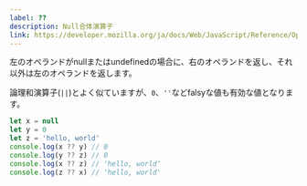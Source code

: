 ```yaml
---
label: ??
description: Null合体演算子
link: https://developer.mozilla.org/ja/docs/Web/JavaScript/Reference/Operators/Nullish_coalescing_operator
---
```


左のオペランドがnullまたはundefinedの場合に、右のオペランドを返し、それ以外は左のオペランドを返します。

論理和演算子(`||`)とよく似ていますが、`0`、`''`などfalsyな値も有効な値となります。

```typescript
let x = null
let y = 0
let z = 'hello, world'
console.log(x ?? y) // 0
console.log(y ?? z) // 0
console.log(x ?? z) // 'hello, world'
console.log(z ?? x) // 'hello, world'
```
